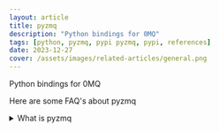 ```yaml
---
layout: article
title: pyzmq
description: "Python bindings for 0MQ"
tags: [python, pyzmq, pypi pyzmq, pypi, references]
date: 2023-12-27
cover: /assets/images/related-articles/general.png
---
```


Python bindings for 0MQ

Here are some FAQ's about pyzmq
<details>
<summary>What is pyzmq</summary>
Python bindings for 0MQ
</details>
